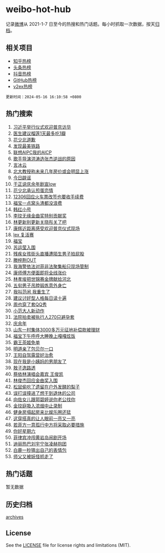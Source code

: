 # weibo-hot-hub

记录[微博](https://www.weibo.com)从 2021-1-7 日至今的热搜和热门话题。每小时抓取一次数据，按天[归档](archives)。

## 相关项目

- [知乎热榜](https://github.com/lonnyzhang423/zhihu-hot-hub)
- [头条热榜](https://github.com/lonnyzhang423/toutiao-hot-hub)
- [抖音热榜](https://github.com/lonnyzhang423/douyin-hot-hub)
- [GitHub热榜](https://github.com/lonnyzhang423/github-hot-hub)
- [v2ex热榜](https://github.com/lonnyzhang423/v2ex-hot-hub)


`更新时间：2024-05-16 16:10:58 +0800`

## 热门搜索

1. [习近平举行仪式欢迎普京访华](https://m.weibo.cn/search?containerid=100103type%3D1%26t%3D10%26q%3D%23%E4%B9%A0%E8%BF%91%E5%B9%B3%E4%B8%BE%E8%A1%8C%E4%BB%AA%E5%BC%8F%E6%AC%A2%E8%BF%8E%E6%99%AE%E4%BA%AC%E8%AE%BF%E5%8D%8E%23&stream_entry_id=51&isnewpage=1&extparam=seat%3D1%26pos%3D0%26stream_entry_id%3D51%26c_type%3D51%26dgr%3D0%26q%3D%2523%25E4%25B9%25A0%25E8%25BF%2591%25E5%25B9%25B3%25E4%25B8%25BE%25E8%25A1%258C%25E4%25BB%25AA%25E5%25BC%258F%25E6%25AC%25A2%25E8%25BF%258E%25E6%2599%25AE%25E4%25BA%25AC%25E8%25AE%25BF%25E5%258D%258E%2523%26cate%3D10103%26filter_type%3Drealtimehot%26display_time%3D1715847057%26pre_seqid%3D171584705764804252194)
1. [医生建议榴莲1天最多吃1瓣](https://m.weibo.cn/search?containerid=100103type%3D1%26t%3D10%26q%3D%23%E5%8C%BB%E7%94%9F%E5%BB%BA%E8%AE%AE%E6%A6%B4%E8%8E%B21%E5%A4%A9%E6%9C%80%E5%A4%9A%E5%90%831%E7%93%A3%23&stream_entry_id=31&isnewpage=1&extparam=seat%3D1%26pos%3D0%26stream_entry_id%3D31%26realpos%3D1%26band_rank%3D1%26filter_type%3Drealtimehot%26dgr%3D0%26c_type%3D31%26lcate%3D5001%26flag%3D2%26cate%3D5001%26q%3D%2523%25E5%258C%25BB%25E7%2594%259F%25E5%25BB%25BA%25E8%25AE%25AE%25E6%25A6%25B4%25E8%258E%25B21%25E5%25A4%25A9%25E6%259C%2580%25E5%25A4%259A%25E5%2590%25831%25E7%2593%25A3%2523%26display_time%3D1715847057%26pre_seqid%3D171584705764804252194)
1. [花少北道歉](https://m.weibo.cn/search?containerid=100103type%3D1%26t%3D10%26q%3D%23%E8%8A%B1%E5%B0%91%E5%8C%97%E9%81%93%E6%AD%89%23&stream_entry_id=31&isnewpage=1&extparam=seat%3D1%26pos%3D1%26stream_entry_id%3D31%26realpos%3D2%26band_rank%3D2%26filter_type%3Drealtimehot%26dgr%3D0%26c_type%3D31%26lcate%3D5001%26flag%3D2%26cate%3D5001%26q%3D%2523%25E8%258A%25B1%25E5%25B0%2591%25E5%258C%2597%25E9%2581%2593%25E6%25AD%2589%2523%26display_time%3D1715847057%26pre_seqid%3D171584705764804252194)
1. [发现最美铁路](https://m.weibo.cn/search?containerid=100103type%3D1%26t%3D10%26q%3D%23%E5%8F%91%E7%8E%B0%E6%9C%80%E7%BE%8E%E9%93%81%E8%B7%AF%23&stream_entry_id=31&isnewpage=1&extparam=seat%3D1%26pos%3D2%26stream_entry_id%3D31%26realpos%3D3%26band_rank%3D3%26filter_type%3Drealtimehot%26dgr%3D0%26c_type%3D31%26lcate%3D5001%26flag%3D1%26cate%3D5001%26q%3D%2523%25E5%258F%2591%25E7%258E%25B0%25E6%259C%2580%25E7%25BE%258E%25E9%2593%2581%25E8%25B7%25AF%2523%26display_time%3D1715847057%26pre_seqid%3D171584705764804252194)
1. [联想AIPC我的AICP](https://m.weibo.cn/search?containerid=100103type%3D1%26t%3D10%26q%3D%23%E8%81%94%E6%83%B3AIPC%E6%88%91%E7%9A%84AICP%23&stream_entry_id=31&isnewpage=1&extparam=seat%3D1%26pos%3D3%26stream_entry_id%3D31%26adid%3D236575%26dgr%3D0%26topic_ad%3D1%26band_rank%3D4%26filter_type%3Drealtimehot%26is_ad_pos%3D1%26lcate%3D5001%26c_type%3D31%26cate%3D5001%26q%3D%2523%25E8%2581%2594%25E6%2583%25B3AIPC%25E6%2588%2591%25E7%259A%2584AICP%2523%26display_time%3D1715847057%26pre_seqid%3D171584705764804252194)
1. [歌手导演洪涛选张杰逆战的原因](https://m.weibo.cn/search?containerid=100103type%3D1%26t%3D10%26q%3D%23%E6%AD%8C%E6%89%8B%E5%AF%BC%E6%BC%94%E6%B4%AA%E6%B6%9B%E9%80%89%E5%BC%A0%E6%9D%B0%E9%80%86%E6%88%98%E7%9A%84%E5%8E%9F%E5%9B%A0%23&stream_entry_id=31&isnewpage=1&extparam=seat%3D1%26pos%3D4%26stream_entry_id%3D31%26realpos%3D4%26band_rank%3D4%26filter_type%3Drealtimehot%26dgr%3D0%26c_type%3D31%26lcate%3D5001%26flag%3D1%26cate%3D5001%26q%3D%2523%25E6%25AD%258C%25E6%2589%258B%25E5%25AF%25BC%25E6%25BC%2594%25E6%25B4%25AA%25E6%25B6%259B%25E9%2580%2589%25E5%25BC%25A0%25E6%259D%25B0%25E9%2580%2586%25E6%2588%2598%25E7%259A%2584%25E5%258E%259F%25E5%259B%25A0%2523%26display_time%3D1715847057%26pre_seqid%3D171584705764804252194)
1. [言冰云](https://m.weibo.cn/search?containerid=100103type%3D1%26t%3D10%26q%3D%E8%A8%80%E5%86%B0%E4%BA%91&stream_entry_id=31&isnewpage=1&extparam=seat%3D1%26pos%3D5%26stream_entry_id%3D31%26realpos%3D5%26band_rank%3D5%26filter_type%3Drealtimehot%26dgr%3D0%26c_type%3D31%26lcate%3D5001%26flag%3D1%26cate%3D5001%26q%3D%25E8%25A8%2580%25E5%2586%25B0%25E4%25BA%2591%26display_time%3D1715847057%26pre_seqid%3D171584705764804252194)
1. [北大教授称未来几年房价或会明显上涨](https://m.weibo.cn/search?containerid=100103type%3D1%26t%3D10%26q%3D%23%E5%8C%97%E5%A4%A7%E6%95%99%E6%8E%88%E7%A7%B0%E6%9C%AA%E6%9D%A5%E5%87%A0%E5%B9%B4%E6%88%BF%E4%BB%B7%E6%88%96%E4%BC%9A%E6%98%8E%E6%98%BE%E4%B8%8A%E6%B6%A8%23&stream_entry_id=31&isnewpage=1&extparam=seat%3D1%26pos%3D6%26stream_entry_id%3D31%26realpos%3D6%26band_rank%3D6%26filter_type%3Drealtimehot%26dgr%3D0%26c_type%3D31%26lcate%3D5001%26flag%3D0%26cate%3D5001%26q%3D%2523%25E5%258C%2597%25E5%25A4%25A7%25E6%2595%2599%25E6%258E%2588%25E7%25A7%25B0%25E6%259C%25AA%25E6%259D%25A5%25E5%2587%25A0%25E5%25B9%25B4%25E6%2588%25BF%25E4%25BB%25B7%25E6%2588%2596%25E4%25BC%259A%25E6%2598%258E%25E6%2598%25BE%25E4%25B8%258A%25E6%25B6%25A8%2523%26display_time%3D1715847057%26pre_seqid%3D171584705764804252194)
1. [今日辟谣](https://m.weibo.cn/search?containerid=100103type%3D1%26t%3D10%26q%3D%23%E4%BB%8A%E6%97%A5%E8%BE%9F%E8%B0%A3%23&stream_entry_id=31&isnewpage=1&extparam=seat%3D1%26pos%3D7%26stream_entry_id%3D31%26adid%3D236197%26dgr%3D0%26band_rank%3D7%26filter_type%3Drealtimehot%26is_ad_pos%3D1%26lcate%3D5001%26c_type%3D31%26cate%3D5001%26q%3D%2523%25E4%25BB%258A%25E6%2597%25A5%25E8%25BE%259F%25E8%25B0%25A3%2523%26display_time%3D1715847057%26pre_seqid%3D171584705764804252194)
1. [于正说庆余年剧宣low](https://m.weibo.cn/search?containerid=100103type%3D1%26t%3D10%26q%3D%23%E4%BA%8E%E6%AD%A3%E8%AF%B4%E5%BA%86%E4%BD%99%E5%B9%B4%E5%89%A7%E5%AE%A3low%23&stream_entry_id=31&isnewpage=1&extparam=seat%3D1%26pos%3D8%26stream_entry_id%3D31%26realpos%3D7%26band_rank%3D7%26filter_type%3Drealtimehot%26dgr%3D0%26c_type%3D31%26lcate%3D5001%26flag%3D1%26cate%3D5001%26q%3D%2523%25E4%25BA%258E%25E6%25AD%25A3%25E8%25AF%25B4%25E5%25BA%2586%25E4%25BD%2599%25E5%25B9%25B4%25E5%2589%25A7%25E5%25AE%25A3low%2523%26display_time%3D1715847057%26pre_seqid%3D171584705764804252194)
1. [花少北承认煎蛋恋情](https://m.weibo.cn/search?containerid=100103type%3D1%26t%3D10%26q%3D%23%E8%8A%B1%E5%B0%91%E5%8C%97%E6%89%BF%E8%AE%A4%E7%85%8E%E8%9B%8B%E6%81%8B%E6%83%85%23&stream_entry_id=31&isnewpage=1&extparam=seat%3D1%26pos%3D9%26stream_entry_id%3D31%26realpos%3D8%26band_rank%3D8%26filter_type%3Drealtimehot%26dgr%3D0%26c_type%3D31%26lcate%3D5001%26flag%3D0%26cate%3D5001%26q%3D%2523%25E8%258A%25B1%25E5%25B0%2591%25E5%258C%2597%25E6%2589%25BF%25E8%25AE%25A4%25E7%2585%258E%25E8%259B%258B%25E6%2581%258B%25E6%2583%2585%2523%26display_time%3D1715847057%26pre_seqid%3D171584705764804252194)
1. [12306回应火车票改签也要收手续费](https://m.weibo.cn/search?containerid=100103type%3D1%26t%3D10%26q%3D%2312306%E5%9B%9E%E5%BA%94%E7%81%AB%E8%BD%A6%E7%A5%A8%E6%94%B9%E7%AD%BE%E4%B9%9F%E8%A6%81%E6%94%B6%E6%89%8B%E7%BB%AD%E8%B4%B9%23&stream_entry_id=31&isnewpage=1&extparam=seat%3D1%26pos%3D10%26stream_entry_id%3D31%26realpos%3D9%26band_rank%3D9%26filter_type%3Drealtimehot%26dgr%3D0%26c_type%3D31%26lcate%3D5001%26flag%3D0%26cate%3D5001%26q%3D%252312306%25E5%259B%259E%25E5%25BA%2594%25E7%2581%25AB%25E8%25BD%25A6%25E7%25A5%25A8%25E6%2594%25B9%25E7%25AD%25BE%25E4%25B9%259F%25E8%25A6%2581%25E6%2594%25B6%25E6%2589%258B%25E7%25BB%25AD%25E8%25B4%25B9%2523%26display_time%3D1715847057%26pre_seqid%3D171584705764804252194)
1. [福宝一点窝头渣都没浪费](https://m.weibo.cn/search?containerid=100103type%3D1%26t%3D10%26q%3D%23%E7%A6%8F%E5%AE%9D%E4%B8%80%E7%82%B9%E7%AA%9D%E5%A4%B4%E6%B8%A3%E9%83%BD%E6%B2%A1%E6%B5%AA%E8%B4%B9%23&stream_entry_id=31&isnewpage=1&extparam=seat%3D1%26pos%3D11%26stream_entry_id%3D31%26realpos%3D10%26band_rank%3D10%26filter_type%3Drealtimehot%26dgr%3D0%26c_type%3D31%26lcate%3D5001%26flag%3D32768%26cate%3D5001%26q%3D%2523%25E7%25A6%258F%25E5%25AE%259D%25E4%25B8%2580%25E7%2582%25B9%25E7%25AA%259D%25E5%25A4%25B4%25E6%25B8%25A3%25E9%2583%25BD%25E6%25B2%25A1%25E6%25B5%25AA%25E8%25B4%25B9%2523%26display_time%3D1715847057%26pre_seqid%3D171584705764804252194)
1. [韩红小号](https://m.weibo.cn/search?containerid=100103type%3D1%26t%3D10%26q%3D%E9%9F%A9%E7%BA%A2%E5%B0%8F%E5%8F%B7&stream_entry_id=31&isnewpage=1&extparam=seat%3D1%26pos%3D12%26stream_entry_id%3D31%26realpos%3D11%26band_rank%3D11%26filter_type%3Drealtimehot%26dgr%3D0%26c_type%3D31%26lcate%3D5001%26flag%3D0%26cate%3D5001%26q%3D%25E9%259F%25A9%25E7%25BA%25A2%25E5%25B0%258F%25E5%258F%25B7%26display_time%3D1715847057%26pre_seqid%3D171584705764804252194)
1. [李玟无缘金曲奖特别贡献奖](https://m.weibo.cn/search?containerid=100103type%3D1%26t%3D10%26q%3D%23%E6%9D%8E%E7%8E%9F%E6%97%A0%E7%BC%98%E9%87%91%E6%9B%B2%E5%A5%96%E7%89%B9%E5%88%AB%E8%B4%A1%E7%8C%AE%E5%A5%96%23&stream_entry_id=31&isnewpage=1&extparam=seat%3D1%26pos%3D13%26stream_entry_id%3D31%26realpos%3D12%26band_rank%3D12%26filter_type%3Drealtimehot%26dgr%3D0%26c_type%3D31%26lcate%3D5001%26flag%3D1%26cate%3D5001%26q%3D%2523%25E6%259D%258E%25E7%258E%259F%25E6%2597%25A0%25E7%25BC%2598%25E9%2587%2591%25E6%259B%25B2%25E5%25A5%2596%25E7%2589%25B9%25E5%2588%25AB%25E8%25B4%25A1%25E7%258C%25AE%25E5%25A5%2596%2523%26display_time%3D1715847057%26pre_seqid%3D171584705764804252194)
1. [林更新别更新关晓彤关了吧](https://m.weibo.cn/search?containerid=100103type%3D1%26t%3D10%26q%3D%23%E6%9E%97%E6%9B%B4%E6%96%B0%E5%88%AB%E6%9B%B4%E6%96%B0%E5%85%B3%E6%99%93%E5%BD%A4%E5%85%B3%E4%BA%86%E5%90%A7%23&stream_entry_id=31&isnewpage=1&extparam=seat%3D1%26pos%3D14%26stream_entry_id%3D31%26realpos%3D13%26band_rank%3D13%26filter_type%3Drealtimehot%26dgr%3D0%26c_type%3D31%26lcate%3D5001%26flag%3D2%26cate%3D5001%26q%3D%2523%25E6%259E%2597%25E6%259B%25B4%25E6%2596%25B0%25E5%2588%25AB%25E6%259B%25B4%25E6%2596%25B0%25E5%2585%25B3%25E6%2599%2593%25E5%25BD%25A4%25E5%2585%25B3%25E4%25BA%2586%25E5%2590%25A7%2523%26display_time%3D1715847057%26pre_seqid%3D171584705764804252194)
1. [康辉近距离感受欢迎普京仪式现场](https://m.weibo.cn/search?containerid=100103type%3D1%26t%3D10%26q%3D%23%E5%BA%B7%E8%BE%89%E8%BF%91%E8%B7%9D%E7%A6%BB%E6%84%9F%E5%8F%97%E6%AC%A2%E8%BF%8E%E6%99%AE%E4%BA%AC%E4%BB%AA%E5%BC%8F%E7%8E%B0%E5%9C%BA%23&stream_entry_id=31&isnewpage=1&extparam=seat%3D1%26pos%3D15%26stream_entry_id%3D31%26realpos%3D14%26band_rank%3D14%26filter_type%3Drealtimehot%26dgr%3D0%26c_type%3D31%26lcate%3D5001%26flag%3D0%26cate%3D5001%26q%3D%2523%25E5%25BA%25B7%25E8%25BE%2589%25E8%25BF%2591%25E8%25B7%259D%25E7%25A6%25BB%25E6%2584%259F%25E5%258F%2597%25E6%25AC%25A2%25E8%25BF%258E%25E6%2599%25AE%25E4%25BA%25AC%25E4%25BB%25AA%25E5%25BC%258F%25E7%258E%25B0%25E5%259C%25BA%2523%26display_time%3D1715847057%26pre_seqid%3D171584705764804252194)
1. [lex 复活赛](https://m.weibo.cn/search?containerid=100103type%3D1%26t%3D10%26q%3Dlex+%E5%A4%8D%E6%B4%BB%E8%B5%9B&stream_entry_id=31&isnewpage=1&extparam=seat%3D1%26pos%3D16%26stream_entry_id%3D31%26realpos%3D15%26band_rank%3D15%26filter_type%3Drealtimehot%26dgr%3D0%26c_type%3D31%26lcate%3D5001%26flag%3D1%26cate%3D5001%26q%3Dlex%2520%25E5%25A4%258D%25E6%25B4%25BB%25E8%25B5%259B%26display_time%3D1715847057%26pre_seqid%3D171584705764804252194)
1. [福宝](https://m.weibo.cn/search?containerid=100103type%3D1%26t%3D10%26q%3D%E7%A6%8F%E5%AE%9D&stream_entry_id=31&isnewpage=1&extparam=seat%3D1%26pos%3D17%26stream_entry_id%3D31%26realpos%3D16%26band_rank%3D16%26filter_type%3Drealtimehot%26dgr%3D0%26c_type%3D31%26lcate%3D5001%26flag%3D0%26cate%3D5001%26q%3D%25E7%25A6%258F%25E5%25AE%259D%26display_time%3D1715847057%26pre_seqid%3D171584705764804252194)
1. [苏运莹入围](https://m.weibo.cn/search?containerid=100103type%3D1%26t%3D10%26q%3D%23%E8%8B%8F%E8%BF%90%E8%8E%B9%E5%85%A5%E5%9B%B4%23&stream_entry_id=31&isnewpage=1&extparam=seat%3D1%26pos%3D18%26stream_entry_id%3D31%26realpos%3D17%26band_rank%3D17%26filter_type%3Drealtimehot%26dgr%3D0%26c_type%3D31%26lcate%3D5001%26flag%3D1%26cate%3D5001%26q%3D%2523%25E8%258B%258F%25E8%25BF%2590%25E8%258E%25B9%25E5%2585%25A5%25E5%259B%25B4%2523%26display_time%3D1715847057%26pre_seqid%3D171584705764804252194)
1. [残疾女孩街头直播遭陌生男子拍屁股](https://m.weibo.cn/search?containerid=100103type%3D1%26t%3D10%26q%3D%23%E6%AE%8B%E7%96%BE%E5%A5%B3%E5%AD%A9%E8%A1%97%E5%A4%B4%E7%9B%B4%E6%92%AD%E9%81%AD%E9%99%8C%E7%94%9F%E7%94%B7%E5%AD%90%E6%8B%8D%E5%B1%81%E8%82%A1%23&stream_entry_id=31&isnewpage=1&extparam=seat%3D1%26pos%3D19%26stream_entry_id%3D31%26realpos%3D18%26band_rank%3D18%26filter_type%3Drealtimehot%26dgr%3D0%26c_type%3D31%26lcate%3D5001%26flag%3D0%26cate%3D5001%26q%3D%2523%25E6%25AE%258B%25E7%2596%25BE%25E5%25A5%25B3%25E5%25AD%25A9%25E8%25A1%2597%25E5%25A4%25B4%25E7%259B%25B4%25E6%2592%25AD%25E9%2581%25AD%25E9%2599%258C%25E7%2594%259F%25E7%2594%25B7%25E5%25AD%2590%25E6%258B%258D%25E5%25B1%2581%25E8%2582%25A1%2523%26display_time%3D1715847057%26pre_seqid%3D171584705764804252194)
1. [滕梓荆OUT](https://m.weibo.cn/search?containerid=100103type%3D1%26t%3D10%26q%3D%23%E6%BB%95%E6%A2%93%E8%8D%86OUT%23&stream_entry_id=31&isnewpage=1&extparam=seat%3D1%26pos%3D20%26stream_entry_id%3D31%26realpos%3D19%26band_rank%3D19%26filter_type%3Drealtimehot%26dgr%3D0%26c_type%3D31%26lcate%3D5001%26flag%3D1%26cate%3D5001%26q%3D%2523%25E6%25BB%2595%25E6%25A2%2593%25E8%258D%2586OUT%2523%26display_time%3D1715847057%26pre_seqid%3D171584705764804252194)
1. [我海警依法对菲非法聚集船只现场管制](https://m.weibo.cn/search?containerid=100103type%3D1%26t%3D10%26q%3D%23%E6%88%91%E6%B5%B7%E8%AD%A6%E4%BE%9D%E6%B3%95%E5%AF%B9%E8%8F%B2%E9%9D%9E%E6%B3%95%E8%81%9A%E9%9B%86%E8%88%B9%E5%8F%AA%E7%8E%B0%E5%9C%BA%E7%AE%A1%E5%88%B6%23&stream_entry_id=31&isnewpage=1&extparam=seat%3D1%26pos%3D21%26stream_entry_id%3D31%26realpos%3D20%26band_rank%3D20%26filter_type%3Drealtimehot%26dgr%3D0%26c_type%3D31%26lcate%3D5001%26flag%3D1%26cate%3D5001%26q%3D%2523%25E6%2588%2591%25E6%25B5%25B7%25E8%25AD%25A6%25E4%25BE%259D%25E6%25B3%2595%25E5%25AF%25B9%25E8%258F%25B2%25E9%259D%259E%25E6%25B3%2595%25E8%2581%259A%25E9%259B%2586%25E8%2588%25B9%25E5%258F%25AA%25E7%258E%25B0%25E5%259C%25BA%25E7%25AE%25A1%25E5%2588%25B6%2523%26display_time%3D1715847057%26pre_seqid%3D171584705764804252194)
1. [康师傅方便面即将全线涨价](https://m.weibo.cn/search?containerid=100103type%3D1%26t%3D10%26q%3D%23%E5%BA%B7%E5%B8%88%E5%82%85%E6%96%B9%E4%BE%BF%E9%9D%A2%E5%8D%B3%E5%B0%86%E5%85%A8%E7%BA%BF%E6%B6%A8%E4%BB%B7%23&stream_entry_id=31&isnewpage=1&extparam=seat%3D1%26pos%3D22%26stream_entry_id%3D31%26realpos%3D21%26band_rank%3D21%26filter_type%3Drealtimehot%26dgr%3D0%26c_type%3D31%26lcate%3D5001%26flag%3D0%26cate%3D5001%26q%3D%2523%25E5%25BA%25B7%25E5%25B8%2588%25E5%2582%2585%25E6%2596%25B9%25E4%25BE%25BF%25E9%259D%25A2%25E5%258D%25B3%25E5%25B0%2586%25E5%2585%25A8%25E7%25BA%25BF%25E6%25B6%25A8%25E4%25BB%25B7%2523%26display_time%3D1715847057%26pre_seqid%3D171584705764804252194)
1. [林孝埈把世锦赛金牌献给河北](https://m.weibo.cn/search?containerid=100103type%3D1%26t%3D10%26q%3D%E6%9E%97%E5%AD%9D%E5%9F%88%E6%8A%8A%E4%B8%96%E9%94%A6%E8%B5%9B%E9%87%91%E7%89%8C%E7%8C%AE%E7%BB%99%E6%B2%B3%E5%8C%97&stream_entry_id=31&isnewpage=1&extparam=seat%3D1%26pos%3D23%26stream_entry_id%3D31%26realpos%3D22%26band_rank%3D22%26filter_type%3Drealtimehot%26dgr%3D0%26c_type%3D31%26lcate%3D5001%26flag%3D1%26cate%3D5001%26q%3D%25E6%259E%2597%25E5%25AD%259D%25E5%259F%2588%25E6%258A%258A%25E4%25B8%2596%25E9%2594%25A6%25E8%25B5%259B%25E9%2587%2591%25E7%2589%258C%25E7%258C%25AE%25E7%25BB%2599%25E6%25B2%25B3%25E5%258C%2597%26display_time%3D1715847057%26pre_seqid%3D171584705764804252194)
1. [五旬男子吊脖锻炼意外身亡](https://m.weibo.cn/search?containerid=100103type%3D1%26t%3D10%26q%3D%23%E4%BA%94%E6%97%AC%E7%94%B7%E5%AD%90%E5%90%8A%E8%84%96%E9%94%BB%E7%82%BC%E6%84%8F%E5%A4%96%E8%BA%AB%E4%BA%A1%23&stream_entry_id=31&isnewpage=1&extparam=seat%3D1%26pos%3D24%26stream_entry_id%3D31%26realpos%3D23%26band_rank%3D23%26filter_type%3Drealtimehot%26dgr%3D0%26c_type%3D31%26lcate%3D5001%26flag%3D0%26cate%3D5001%26q%3D%2523%25E4%25BA%2594%25E6%2597%25AC%25E7%2594%25B7%25E5%25AD%2590%25E5%2590%258A%25E8%2584%2596%25E9%2594%25BB%25E7%2582%25BC%25E6%2584%258F%25E5%25A4%2596%25E8%25BA%25AB%25E4%25BA%25A1%2523%26display_time%3D1715847057%26pre_seqid%3D171584705764804252194)
1. [我叫范闲 我重生了](https://m.weibo.cn/search?containerid=100103type%3D1%26t%3D10%26q%3D%E6%88%91%E5%8F%AB%E8%8C%83%E9%97%B2+%E6%88%91%E9%87%8D%E7%94%9F%E4%BA%86&stream_entry_id=31&isnewpage=1&extparam=seat%3D1%26pos%3D25%26stream_entry_id%3D31%26realpos%3D24%26band_rank%3D24%26filter_type%3Drealtimehot%26dgr%3D0%26c_type%3D31%26lcate%3D5001%26flag%3D0%26cate%3D5001%26q%3D%25E6%2588%2591%25E5%258F%25AB%25E8%258C%2583%25E9%2597%25B2%2520%25E6%2588%2591%25E9%2587%258D%25E7%2594%259F%25E4%25BA%2586%26display_time%3D1715847057%26pre_seqid%3D171584705764804252194)
1. [建议讨好型人格每日读十遍](https://m.weibo.cn/search?containerid=100103type%3D1%26t%3D10%26q%3D%23%E5%BB%BA%E8%AE%AE%E8%AE%A8%E5%A5%BD%E5%9E%8B%E4%BA%BA%E6%A0%BC%E6%AF%8F%E6%97%A5%E8%AF%BB%E5%8D%81%E9%81%8D%23&stream_entry_id=31&isnewpage=1&extparam=seat%3D1%26pos%3D26%26stream_entry_id%3D31%26realpos%3D25%26band_rank%3D25%26filter_type%3Drealtimehot%26dgr%3D0%26c_type%3D31%26lcate%3D5001%26flag%3D1%26cate%3D5001%26q%3D%2523%25E5%25BB%25BA%25E8%25AE%25AE%25E8%25AE%25A8%25E5%25A5%25BD%25E5%259E%258B%25E4%25BA%25BA%25E6%25A0%25BC%25E6%25AF%258F%25E6%2597%25A5%25E8%25AF%25BB%25E5%258D%2581%25E9%2581%258D%2523%26display_time%3D1715847057%26pre_seqid%3D171584705764804252194)
1. [周也穿了套QQ秀](https://m.weibo.cn/search?containerid=100103type%3D1%26t%3D10%26q%3D%23%E5%91%A8%E4%B9%9F%E7%A9%BF%E4%BA%86%E5%A5%97QQ%E7%A7%80%23&stream_entry_id=31&isnewpage=1&extparam=seat%3D1%26pos%3D27%26stream_entry_id%3D31%26realpos%3D26%26band_rank%3D26%26filter_type%3Drealtimehot%26dgr%3D0%26c_type%3D31%26lcate%3D5001%26flag%3D1%26cate%3D5001%26q%3D%2523%25E5%2591%25A8%25E4%25B9%259F%25E7%25A9%25BF%25E4%25BA%2586%25E5%25A5%2597QQ%25E7%25A7%2580%2523%26display_time%3D1715847057%26pre_seqid%3D171584705764804252194)
1. [小范大人新动作](https://m.weibo.cn/search?containerid=100103type%3D1%26t%3D10%26q%3D%23%E5%B0%8F%E8%8C%83%E5%A4%A7%E4%BA%BA%E6%96%B0%E5%8A%A8%E4%BD%9C%23&stream_entry_id=31&isnewpage=1&extparam=seat%3D1%26pos%3D28%26stream_entry_id%3D31%26adid%3D236552%26realpos%3D27%26band_rank%3D27%26filter_type%3Drealtimehot%26dgr%3D0%26c_type%3D31%26lcate%3D5001%26flag%3D0%26cate%3D5001%26q%3D%2523%25E5%25B0%258F%25E8%258C%2583%25E5%25A4%25A7%25E4%25BA%25BA%25E6%2596%25B0%25E5%258A%25A8%25E4%25BD%259C%2523%26display_time%3D1715847057%26pre_seqid%3D171584705764804252194)
1. [法院拍卖被执行人270只避孕套](https://m.weibo.cn/search?containerid=100103type%3D1%26t%3D10%26q%3D%23%E6%B3%95%E9%99%A2%E6%8B%8D%E5%8D%96%E8%A2%AB%E6%89%A7%E8%A1%8C%E4%BA%BA270%E5%8F%AA%E9%81%BF%E5%AD%95%E5%A5%97%23&stream_entry_id=31&isnewpage=1&extparam=seat%3D1%26pos%3D29%26stream_entry_id%3D31%26realpos%3D28%26band_rank%3D28%26filter_type%3Drealtimehot%26dgr%3D0%26c_type%3D31%26lcate%3D5001%26flag%3D0%26cate%3D5001%26q%3D%2523%25E6%25B3%2595%25E9%2599%25A2%25E6%258B%258D%25E5%258D%2596%25E8%25A2%25AB%25E6%2589%25A7%25E8%25A1%258C%25E4%25BA%25BA270%25E5%258F%25AA%25E9%2581%25BF%25E5%25AD%2595%25E5%25A5%2597%2523%26display_time%3D1715847057%26pre_seqid%3D171584705764804252194)
1. [庆余年](https://m.weibo.cn/search?containerid=100103type%3D1%26t%3D10%26q%3D%E5%BA%86%E4%BD%99%E5%B9%B4&stream_entry_id=31&isnewpage=1&extparam=seat%3D1%26pos%3D30%26stream_entry_id%3D31%26realpos%3D29%26band_rank%3D29%26filter_type%3Drealtimehot%26dgr%3D0%26c_type%3D31%26lcate%3D5001%26flag%3D1%26cate%3D5001%26q%3D%25E5%25BA%2586%25E4%25BD%2599%25E5%25B9%25B4%26display_time%3D1715847057%26pre_seqid%3D171584705764804252194)
1. [山东一村集体3000多万元征地补偿款被理财](https://m.weibo.cn/search?containerid=100103type%3D1%26t%3D10%26q%3D%23%E5%B1%B1%E4%B8%9C%E4%B8%80%E6%9D%91%E9%9B%86%E4%BD%933000%E5%A4%9A%E4%B8%87%E5%85%83%E5%BE%81%E5%9C%B0%E8%A1%A5%E5%81%BF%E6%AC%BE%E8%A2%AB%E7%90%86%E8%B4%A2%23&stream_entry_id=31&isnewpage=1&extparam=seat%3D1%26pos%3D31%26stream_entry_id%3D31%26realpos%3D30%26band_rank%3D30%26filter_type%3Drealtimehot%26dgr%3D0%26c_type%3D31%26lcate%3D5001%26flag%3D1%26cate%3D5001%26q%3D%2523%25E5%25B1%25B1%25E4%25B8%259C%25E4%25B8%2580%25E6%259D%2591%25E9%259B%2586%25E4%25BD%25933000%25E5%25A4%259A%25E4%25B8%2587%25E5%2585%2583%25E5%25BE%2581%25E5%259C%25B0%25E8%25A1%25A5%25E5%2581%25BF%25E6%25AC%25BE%25E8%25A2%25AB%25E7%2590%2586%25E8%25B4%25A2%2523%26display_time%3D1715847057%26pre_seqid%3D171584705764804252194)
1. [福宝下午呼呼大睡晚上嘎嘎炫饭](https://m.weibo.cn/search?containerid=100103type%3D1%26t%3D10%26q%3D%23%E7%A6%8F%E5%AE%9D%E4%B8%8B%E5%8D%88%E5%91%BC%E5%91%BC%E5%A4%A7%E7%9D%A1%E6%99%9A%E4%B8%8A%E5%98%8E%E5%98%8E%E7%82%AB%E9%A5%AD%23&stream_entry_id=31&isnewpage=1&extparam=seat%3D1%26pos%3D32%26stream_entry_id%3D31%26realpos%3D31%26band_rank%3D31%26filter_type%3Drealtimehot%26dgr%3D0%26c_type%3D31%26lcate%3D5001%26flag%3D1%26cate%3D5001%26q%3D%2523%25E7%25A6%258F%25E5%25AE%259D%25E4%25B8%258B%25E5%258D%2588%25E5%2591%25BC%25E5%2591%25BC%25E5%25A4%25A7%25E7%259D%25A1%25E6%2599%259A%25E4%25B8%258A%25E5%2598%258E%25E5%2598%258E%25E7%2582%25AB%25E9%25A5%25AD%2523%26display_time%3D1715847057%26pre_seqid%3D171584705764804252194)
1. [霸王茶姬免单](https://m.weibo.cn/search?containerid=100103type%3D1%26t%3D10%26q%3D%E9%9C%B8%E7%8E%8B%E8%8C%B6%E5%A7%AC%E5%85%8D%E5%8D%95&stream_entry_id=31&isnewpage=1&extparam=seat%3D1%26pos%3D33%26stream_entry_id%3D31%26realpos%3D32%26band_rank%3D32%26filter_type%3Drealtimehot%26dgr%3D0%26c_type%3D31%26lcate%3D5001%26flag%3D0%26cate%3D5001%26q%3D%25E9%259C%25B8%25E7%258E%258B%25E8%258C%25B6%25E5%25A7%25AC%25E5%2585%258D%25E5%258D%2595%26display_time%3D1715847057%26pre_seqid%3D171584705764804252194)
1. [明道亲了包贝尔一口](https://m.weibo.cn/search?containerid=100103type%3D1%26t%3D10%26q%3D%23%E6%98%8E%E9%81%93%E4%BA%B2%E4%BA%86%E5%8C%85%E8%B4%9D%E5%B0%94%E4%B8%80%E5%8F%A3%23&stream_entry_id=31&isnewpage=1&extparam=seat%3D1%26pos%3D34%26stream_entry_id%3D31%26realpos%3D33%26band_rank%3D33%26filter_type%3Drealtimehot%26dgr%3D0%26c_type%3D31%26lcate%3D5001%26flag%3D1%26cate%3D5001%26q%3D%2523%25E6%2598%258E%25E9%2581%2593%25E4%25BA%25B2%25E4%25BA%2586%25E5%258C%2585%25E8%25B4%259D%25E5%25B0%2594%25E4%25B8%2580%25E5%258F%25A3%2523%26display_time%3D1715847057%26pre_seqid%3D171584705764804252194)
1. [王阳自驾露营好治愈](https://m.weibo.cn/search?containerid=100103type%3D1%26t%3D10%26q%3D%23%E7%8E%8B%E9%98%B3%E8%87%AA%E9%A9%BE%E9%9C%B2%E8%90%A5%E5%A5%BD%E6%B2%BB%E6%84%88%23&stream_entry_id=31&isnewpage=1&extparam=seat%3D1%26pos%3D35%26stream_entry_id%3D31%26adid%3D236603%26realpos%3D34%26band_rank%3D34%26filter_type%3Drealtimehot%26dgr%3D0%26c_type%3D31%26lcate%3D5001%26flag%3D0%26cate%3D5001%26q%3D%2523%25E7%258E%258B%25E9%2598%25B3%25E8%2587%25AA%25E9%25A9%25BE%25E9%259C%25B2%25E8%2590%25A5%25E5%25A5%25BD%25E6%25B2%25BB%25E6%2584%2588%2523%26display_time%3D1715847057%26pre_seqid%3D171584705764804252194)
1. [现在我是小姨妈的男朋友了](https://m.weibo.cn/search?containerid=100103type%3D1%26t%3D10%26q%3D%E7%8E%B0%E5%9C%A8%E6%88%91%E6%98%AF%E5%B0%8F%E5%A7%A8%E5%A6%88%E7%9A%84%E7%94%B7%E6%9C%8B%E5%8F%8B%E4%BA%86&stream_entry_id=31&isnewpage=1&extparam=seat%3D1%26pos%3D36%26stream_entry_id%3D31%26realpos%3D35%26band_rank%3D35%26filter_type%3Drealtimehot%26dgr%3D0%26c_type%3D31%26lcate%3D5001%26flag%3D0%26cate%3D5001%26q%3D%25E7%258E%25B0%25E5%259C%25A8%25E6%2588%2591%25E6%2598%25AF%25E5%25B0%258F%25E5%25A7%25A8%25E5%25A6%2588%25E7%259A%2584%25E7%2594%25B7%25E6%259C%258B%25E5%258F%258B%25E4%25BA%2586%26display_time%3D1715847057%26pre_seqid%3D171584705764804252194)
1. [敖子逸路透](https://m.weibo.cn/search?containerid=100103type%3D1%26t%3D10%26q%3D%E6%95%96%E5%AD%90%E9%80%B8%E8%B7%AF%E9%80%8F&stream_entry_id=31&isnewpage=1&extparam=seat%3D1%26pos%3D37%26stream_entry_id%3D31%26realpos%3D36%26band_rank%3D36%26filter_type%3Drealtimehot%26dgr%3D0%26c_type%3D31%26lcate%3D5001%26flag%3D1%26cate%3D5001%26q%3D%25E6%2595%2596%25E5%25AD%2590%25E9%2580%25B8%25E8%25B7%25AF%25E9%2580%258F%26display_time%3D1715847057%26pre_seqid%3D171584705764804252194)
1. [蔡依林演唱会嘉宾 王俊凯](https://m.weibo.cn/search?containerid=100103type%3D1%26t%3D10%26q%3D%E8%94%A1%E4%BE%9D%E6%9E%97%E6%BC%94%E5%94%B1%E4%BC%9A%E5%98%89%E5%AE%BE+%E7%8E%8B%E4%BF%8A%E5%87%AF&stream_entry_id=31&isnewpage=1&extparam=seat%3D1%26pos%3D38%26stream_entry_id%3D31%26realpos%3D37%26band_rank%3D37%26filter_type%3Drealtimehot%26dgr%3D0%26c_type%3D31%26lcate%3D5001%26flag%3D0%26cate%3D5001%26q%3D%25E8%2594%25A1%25E4%25BE%259D%25E6%259E%2597%25E6%25BC%2594%25E5%2594%25B1%25E4%25BC%259A%25E5%2598%2589%25E5%25AE%25BE%2520%25E7%258E%258B%25E4%25BF%258A%25E5%2587%25AF%26display_time%3D1715847057%26pre_seqid%3D171584705764804252194)
1. [林俊杰回应金曲奖入围](https://m.weibo.cn/search?containerid=100103type%3D1%26t%3D10%26q%3D%23%E6%9E%97%E4%BF%8A%E6%9D%B0%E5%9B%9E%E5%BA%94%E9%87%91%E6%9B%B2%E5%A5%96%E5%85%A5%E5%9B%B4%23&stream_entry_id=31&isnewpage=1&extparam=seat%3D1%26pos%3D39%26stream_entry_id%3D31%26realpos%3D38%26band_rank%3D38%26filter_type%3Drealtimehot%26dgr%3D0%26c_type%3D31%26lcate%3D5001%26flag%3D1%26cate%3D5001%26q%3D%2523%25E6%259E%2597%25E4%25BF%258A%25E6%259D%25B0%25E5%259B%259E%25E5%25BA%2594%25E9%2587%2591%25E6%259B%25B2%25E5%25A5%2596%25E5%2585%25A5%25E5%259B%25B4%2523%26display_time%3D1715847057%26pre_seqid%3D171584705764804252194)
1. [松鼠偷吃了遗留在户外发酵的梨子](https://m.weibo.cn/search?containerid=100103type%3D1%26t%3D10%26q%3D%E6%9D%BE%E9%BC%A0%E5%81%B7%E5%90%83%E4%BA%86%E9%81%97%E7%95%99%E5%9C%A8%E6%88%B7%E5%A4%96%E5%8F%91%E9%85%B5%E7%9A%84%E6%A2%A8%E5%AD%90&stream_entry_id=31&isnewpage=1&extparam=seat%3D1%26pos%3D40%26stream_entry_id%3D31%26realpos%3D39%26band_rank%3D39%26filter_type%3Drealtimehot%26dgr%3D0%26c_type%3D31%26lcate%3D5001%26flag%3D1%26cate%3D5001%26q%3D%25E6%259D%25BE%25E9%25BC%25A0%25E5%2581%25B7%25E5%2590%2583%25E4%25BA%2586%25E9%2581%2597%25E7%2595%2599%25E5%259C%25A8%25E6%2588%25B7%25E5%25A4%2596%25E5%258F%2591%25E9%2585%25B5%25E7%259A%2584%25E6%25A2%25A8%25E5%25AD%2590%26display_time%3D1715847057%26pre_seqid%3D171584705764804252194)
1. [误打误撞进了想干到退休的公司](https://m.weibo.cn/search?containerid=100103type%3D1%26t%3D10%26q%3D%23%E8%AF%AF%E6%89%93%E8%AF%AF%E6%92%9E%E8%BF%9B%E4%BA%86%E6%83%B3%E5%B9%B2%E5%88%B0%E9%80%80%E4%BC%91%E7%9A%84%E5%85%AC%E5%8F%B8%23&stream_entry_id=31&isnewpage=1&extparam=seat%3D1%26pos%3D41%26stream_entry_id%3D31%26realpos%3D40%26band_rank%3D40%26filter_type%3Drealtimehot%26dgr%3D0%26c_type%3D31%26lcate%3D5001%26flag%3D0%26cate%3D5001%26q%3D%2523%25E8%25AF%25AF%25E6%2589%2593%25E8%25AF%25AF%25E6%2592%259E%25E8%25BF%259B%25E4%25BA%2586%25E6%2583%25B3%25E5%25B9%25B2%25E5%2588%25B0%25E9%2580%2580%25E4%25BC%2591%25E7%259A%2584%25E5%2585%25AC%25E5%258F%25B8%2523%26display_time%3D1715847057%26pre_seqid%3D171584705764804252194)
1. [向佐女儿跟郭碧婷说你老公找你](https://m.weibo.cn/search?containerid=100103type%3D1%26t%3D10%26q%3D%23%E5%90%91%E4%BD%90%E5%A5%B3%E5%84%BF%E8%B7%9F%E9%83%AD%E7%A2%A7%E5%A9%B7%E8%AF%B4%E4%BD%A0%E8%80%81%E5%85%AC%E6%89%BE%E4%BD%A0%23&stream_entry_id=31&isnewpage=1&extparam=seat%3D1%26pos%3D42%26stream_entry_id%3D31%26realpos%3D41%26band_rank%3D41%26filter_type%3Drealtimehot%26dgr%3D0%26c_type%3D31%26lcate%3D5001%26flag%3D1%26cate%3D5001%26q%3D%2523%25E5%2590%2591%25E4%25BD%2590%25E5%25A5%25B3%25E5%2584%25BF%25E8%25B7%259F%25E9%2583%25AD%25E7%25A2%25A7%25E5%25A9%25B7%25E8%25AF%25B4%25E4%25BD%25A0%25E8%2580%2581%25E5%2585%25AC%25E6%2589%25BE%25E4%25BD%25A0%2523%26display_time%3D1715847057%26pre_seqid%3D171584705764804252194)
1. [金玟庭吸入浓烟中止录制](https://m.weibo.cn/search?containerid=100103type%3D1%26t%3D10%26q%3D%23%E9%87%91%E7%8E%9F%E5%BA%AD%E5%90%B8%E5%85%A5%E6%B5%93%E7%83%9F%E4%B8%AD%E6%AD%A2%E5%BD%95%E5%88%B6%23&stream_entry_id=31&isnewpage=1&extparam=seat%3D1%26pos%3D43%26stream_entry_id%3D31%26realpos%3D42%26band_rank%3D42%26filter_type%3Drealtimehot%26dgr%3D0%26c_type%3D31%26lcate%3D5001%26flag%3D0%26cate%3D5001%26q%3D%2523%25E9%2587%2591%25E7%258E%259F%25E5%25BA%25AD%25E5%2590%25B8%25E5%2585%25A5%25E6%25B5%2593%25E7%2583%259F%25E4%25B8%25AD%25E6%25AD%25A2%25E5%25BD%2595%25E5%2588%25B6%2523%26display_time%3D1715847057%26pre_seqid%3D171584705764804252194)
1. [健身房塌起房来比娱乐圈还猛](https://m.weibo.cn/search?containerid=100103type%3D1%26t%3D10%26q%3D%23%E5%81%A5%E8%BA%AB%E6%88%BF%E5%A1%8C%E8%B5%B7%E6%88%BF%E6%9D%A5%E6%AF%94%E5%A8%B1%E4%B9%90%E5%9C%88%E8%BF%98%E7%8C%9B%23&stream_entry_id=31&isnewpage=1&extparam=seat%3D1%26pos%3D44%26stream_entry_id%3D31%26realpos%3D43%26band_rank%3D43%26filter_type%3Drealtimehot%26dgr%3D0%26c_type%3D31%26lcate%3D5001%26flag%3D0%26cate%3D5001%26q%3D%2523%25E5%2581%25A5%25E8%25BA%25AB%25E6%2588%25BF%25E5%25A1%258C%25E8%25B5%25B7%25E6%2588%25BF%25E6%259D%25A5%25E6%25AF%2594%25E5%25A8%25B1%25E4%25B9%2590%25E5%259C%2588%25E8%25BF%2598%25E7%258C%259B%2523%26display_time%3D1715847057%26pre_seqid%3D171584705764804252194)
1. [这穿搭真的让人眼前一亮又一亮](https://m.weibo.cn/search?containerid=100103type%3D1%26t%3D10%26q%3D%23%E8%BF%99%E7%A9%BF%E6%90%AD%E7%9C%9F%E7%9A%84%E8%AE%A9%E4%BA%BA%E7%9C%BC%E5%89%8D%E4%B8%80%E4%BA%AE%E5%8F%88%E4%B8%80%E4%BA%AE%23&stream_entry_id=31&isnewpage=1&extparam=seat%3D1%26pos%3D45%26stream_entry_id%3D31%26realpos%3D44%26band_rank%3D44%26filter_type%3Drealtimehot%26dgr%3D0%26c_type%3D31%26lcate%3D5001%26flag%3D0%26cate%3D5001%26q%3D%2523%25E8%25BF%2599%25E7%25A9%25BF%25E6%2590%25AD%25E7%259C%259F%25E7%259A%2584%25E8%25AE%25A9%25E4%25BA%25BA%25E7%259C%25BC%25E5%2589%258D%25E4%25B8%2580%25E4%25BA%25AE%25E5%258F%2588%25E4%25B8%2580%25E4%25BA%25AE%2523%26display_time%3D1715847057%26pre_seqid%3D171584705764804252194)
1. [若菲方一意孤行中方将采取必要措施](https://m.weibo.cn/search?containerid=100103type%3D1%26t%3D10%26q%3D%E8%8B%A5%E8%8F%B2%E6%96%B9%E4%B8%80%E6%84%8F%E5%AD%A4%E8%A1%8C%E4%B8%AD%E6%96%B9%E5%B0%86%E9%87%87%E5%8F%96%E5%BF%85%E8%A6%81%E6%8E%AA%E6%96%BD&stream_entry_id=31&isnewpage=1&extparam=seat%3D1%26pos%3D46%26stream_entry_id%3D31%26realpos%3D45%26band_rank%3D45%26filter_type%3Drealtimehot%26dgr%3D0%26c_type%3D31%26lcate%3D5001%26flag%3D1%26cate%3D5001%26q%3D%25E8%258B%25A5%25E8%258F%25B2%25E6%2596%25B9%25E4%25B8%2580%25E6%2584%258F%25E5%25AD%25A4%25E8%25A1%258C%25E4%25B8%25AD%25E6%2596%25B9%25E5%25B0%2586%25E9%2587%2587%25E5%258F%2596%25E5%25BF%2585%25E8%25A6%2581%25E6%258E%25AA%25E6%2596%25BD%26display_time%3D1715847057%26pre_seqid%3D171584705764804252194)
1. [你好星期六](https://m.weibo.cn/search?containerid=100103type%3D1%26t%3D10%26q%3D%E4%BD%A0%E5%A5%BD%E6%98%9F%E6%9C%9F%E5%85%AD&stream_entry_id=31&isnewpage=1&extparam=seat%3D1%26pos%3D47%26stream_entry_id%3D31%26realpos%3D46%26band_rank%3D46%26filter_type%3Drealtimehot%26dgr%3D0%26c_type%3D31%26lcate%3D5001%26flag%3D1%26cate%3D5001%26q%3D%25E4%25BD%25A0%25E5%25A5%25BD%25E6%2598%259F%25E6%259C%259F%25E5%2585%25AD%26display_time%3D1715847057%26pre_seqid%3D171584705764804252194)
1. [菲律宾冲闯黄岩岛闹剧开场](https://m.weibo.cn/search?containerid=100103type%3D1%26t%3D10%26q%3D%23%E8%8F%B2%E5%BE%8B%E5%AE%BE%E5%86%B2%E9%97%AF%E9%BB%84%E5%B2%A9%E5%B2%9B%E9%97%B9%E5%89%A7%E5%BC%80%E5%9C%BA%23&stream_entry_id=31&isnewpage=1&extparam=seat%3D1%26pos%3D48%26stream_entry_id%3D31%26realpos%3D47%26band_rank%3D47%26filter_type%3Drealtimehot%26dgr%3D0%26c_type%3D31%26lcate%3D5001%26flag%3D0%26cate%3D5001%26q%3D%2523%25E8%258F%25B2%25E5%25BE%258B%25E5%25AE%25BE%25E5%2586%25B2%25E9%2597%25AF%25E9%25BB%2584%25E5%25B2%25A9%25E5%25B2%259B%25E9%2597%25B9%25E5%2589%25A7%25E5%25BC%2580%25E5%259C%25BA%2523%26display_time%3D1715847057%26pre_seqid%3D171584705764804252194)
1. [迪丽热巴刘宇宁张凌赫抱团](https://m.weibo.cn/search?containerid=100103type%3D1%26t%3D10%26q%3D%23%E8%BF%AA%E4%B8%BD%E7%83%AD%E5%B7%B4%E5%88%98%E5%AE%87%E5%AE%81%E5%BC%A0%E5%87%8C%E8%B5%AB%E6%8A%B1%E5%9B%A2%23&stream_entry_id=31&isnewpage=1&extparam=seat%3D1%26pos%3D49%26stream_entry_id%3D31%26realpos%3D48%26band_rank%3D48%26filter_type%3Drealtimehot%26dgr%3D0%26c_type%3D31%26lcate%3D5001%26flag%3D0%26cate%3D5001%26q%3D%2523%25E8%25BF%25AA%25E4%25B8%25BD%25E7%2583%25AD%25E5%25B7%25B4%25E5%2588%2598%25E5%25AE%2587%25E5%25AE%2581%25E5%25BC%25A0%25E5%2587%258C%25E8%25B5%25AB%25E6%258A%25B1%25E5%259B%25A2%2523%26display_time%3D1715847057%26pre_seqid%3D171584705764804252194)
1. [白鹿一秒猜出自己的表情包](https://m.weibo.cn/search?containerid=100103type%3D1%26t%3D10%26q%3D%23%E7%99%BD%E9%B9%BF%E4%B8%80%E7%A7%92%E7%8C%9C%E5%87%BA%E8%87%AA%E5%B7%B1%E7%9A%84%E8%A1%A8%E6%83%85%E5%8C%85%23&stream_entry_id=31&isnewpage=1&extparam=seat%3D1%26pos%3D50%26stream_entry_id%3D31%26realpos%3D49%26band_rank%3D49%26filter_type%3Drealtimehot%26dgr%3D0%26c_type%3D31%26lcate%3D5001%26flag%3D1%26cate%3D5001%26q%3D%2523%25E7%2599%25BD%25E9%25B9%25BF%25E4%25B8%2580%25E7%25A7%2592%25E7%258C%259C%25E5%2587%25BA%25E8%2587%25AA%25E5%25B7%25B1%25E7%259A%2584%25E8%25A1%25A8%25E6%2583%2585%25E5%258C%2585%2523%26display_time%3D1715847057%26pre_seqid%3D171584705764804252194)
1. [师父又被妖怪抓走了](https://m.weibo.cn/search?containerid=100103type%3D1%26t%3D10%26q%3D%E5%B8%88%E7%88%B6%E5%8F%88%E8%A2%AB%E5%A6%96%E6%80%AA%E6%8A%93%E8%B5%B0%E4%BA%86&stream_entry_id=31&isnewpage=1&extparam=seat%3D1%26pos%3D51%26stream_entry_id%3D31%26adid%3D236702%26realpos%3D50%26band_rank%3D50%26filter_type%3Drealtimehot%26dgr%3D0%26c_type%3D31%26lcate%3D5001%26flag%3D0%26cate%3D5001%26q%3D%25E5%25B8%2588%25E7%2588%25B6%25E5%258F%2588%25E8%25A2%25AB%25E5%25A6%2596%25E6%2580%25AA%25E6%258A%2593%25E8%25B5%25B0%25E4%25BA%2586%26display_time%3D1715847057%26pre_seqid%3D171584705764804252194)

## 热门话题

暂无数据

## 历史归档

[archives](archives)

## License

See the [LICENSE](LICENSE) file for license rights and limitations (MIT).
